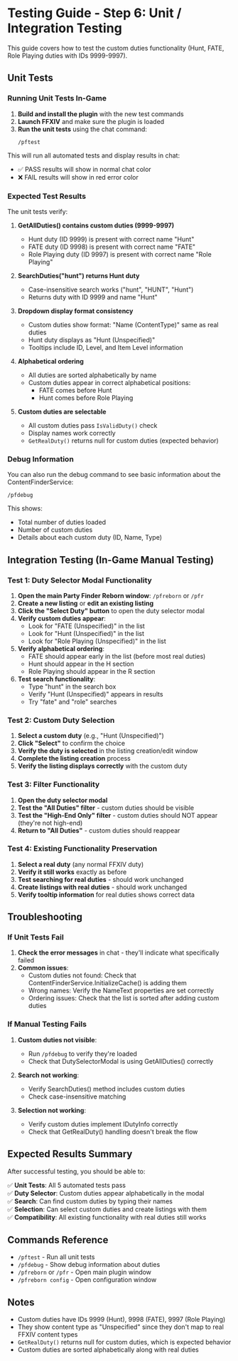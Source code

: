 # Testing Guide - Step 6: Unit / Integration Testing

This guide covers how to test the custom duties functionality (Hunt, FATE, Role Playing duties with IDs 9999-9997).

## Unit Tests

### Running Unit Tests In-Game

1. **Build and install the plugin** with the new test commands
2. **Launch FFXIV** and make sure the plugin is loaded
3. **Run the unit tests** using the chat command:
   ```
   /pftest
   ```

This will run all automated tests and display results in chat:
- ✅ PASS results will show in normal chat color
- ❌ FAIL results will show in red error color

### Expected Test Results

The unit tests verify:

1. **GetAllDuties() contains custom duties (9999-9997)**
   - Hunt duty (ID 9999) is present with correct name "Hunt"
   - FATE duty (ID 9998) is present with correct name "FATE"  
   - Role Playing duty (ID 9997) is present with correct name "Role Playing"

2. **SearchDuties("hunt") returns Hunt duty**
   - Case-insensitive search works ("hunt", "HUNT", "Hunt")
   - Returns duty with ID 9999 and name "Hunt"

3. **Dropdown display format consistency**
   - Custom duties show format: "Name (ContentType)" same as real duties
   - Hunt duty displays as "Hunt (Unspecified)"
   - Tooltips include ID, Level, and Item Level information

4. **Alphabetical ordering**
   - All duties are sorted alphabetically by name
   - Custom duties appear in correct alphabetical positions:
     - FATE comes before Hunt
     - Hunt comes before Role Playing

5. **Custom duties are selectable**
   - All custom duties pass `IsValidDuty()` check
   - Display names work correctly
   - `GetRealDuty()` returns null for custom duties (expected behavior)

### Debug Information

You can also run the debug command to see basic information about the ContentFinderService:
```
/pfdebug
```

This shows:
- Total number of duties loaded
- Number of custom duties
- Details about each custom duty (ID, Name, Type)

## Integration Testing (In-Game Manual Testing)

### Test 1: Duty Selector Modal Functionality

1. **Open the main Party Finder Reborn window**: `/pfreborn` or `/pfr`
2. **Create a new listing** or **edit an existing listing**
3. **Click the "Select Duty" button** to open the duty selector modal
4. **Verify custom duties appear**:
   - Look for "FATE (Unspecified)" in the list
   - Look for "Hunt (Unspecified)" in the list  
   - Look for "Role Playing (Unspecified)" in the list
5. **Verify alphabetical ordering**:
   - FATE should appear early in the list (before most real duties)
   - Hunt should appear in the H section
   - Role Playing should appear in the R section
6. **Test search functionality**:
   - Type "hunt" in the search box
   - Verify "Hunt (Unspecified)" appears in results
   - Try "fate" and "role" searches

### Test 2: Custom Duty Selection

1. **Select a custom duty** (e.g., "Hunt (Unspecified)")
2. **Click "Select"** to confirm the choice
3. **Verify the duty is selected** in the listing creation/edit window
4. **Complete the listing creation** process
5. **Verify the listing displays correctly** with the custom duty

### Test 3: Filter Functionality

1. **Open the duty selector modal**
2. **Test the "All Duties" filter** - custom duties should be visible
3. **Test the "High-End Only" filter** - custom duties should NOT appear (they're not high-end)
4. **Return to "All Duties"** - custom duties should reappear

### Test 4: Existing Functionality Preservation

1. **Select a real duty** (any normal FFXIV duty)
2. **Verify it still works** exactly as before
3. **Test searching for real duties** - should work unchanged
4. **Create listings with real duties** - should work unchanged
5. **Verify tooltip information** for real duties shows correct data

## Troubleshooting

### If Unit Tests Fail

1. **Check the error messages** in chat - they'll indicate what specifically failed
2. **Common issues**:
   - Custom duties not found: Check that ContentFinderService.InitializeCache() is adding them
   - Wrong names: Verify the NameText properties are set correctly
   - Ordering issues: Check that the list is sorted after adding custom duties

### If Manual Testing Fails

1. **Custom duties not visible**:
   - Run `/pfdebug` to verify they're loaded
   - Check that DutySelectorModal is using GetAllDuties() correctly

2. **Search not working**:
   - Verify SearchDuties() method includes custom duties
   - Check case-insensitive matching

3. **Selection not working**:
   - Verify custom duties implement IDutyInfo correctly
   - Check that GetRealDuty() handling doesn't break the flow

## Expected Results Summary

After successful testing, you should be able to:

✅ **Unit Tests**: All 5 automated tests pass  
✅ **Duty Selector**: Custom duties appear alphabetically in the modal  
✅ **Search**: Can find custom duties by typing their names  
✅ **Selection**: Can select custom duties and create listings with them  
✅ **Compatibility**: All existing functionality with real duties still works  

## Commands Reference

- `/pftest` - Run all unit tests
- `/pfdebug` - Show debug information about duties
- `/pfreborn` or `/pfr` - Open main plugin window
- `/pfreborn config` - Open configuration window

## Notes

- Custom duties have IDs 9999 (Hunt), 9998 (FATE), 9997 (Role Playing)
- They show content type as "Unspecified" since they don't map to real FFXIV content types
- `GetRealDuty()` returns null for custom duties, which is expected behavior
- Custom duties are sorted alphabetically along with real duties
